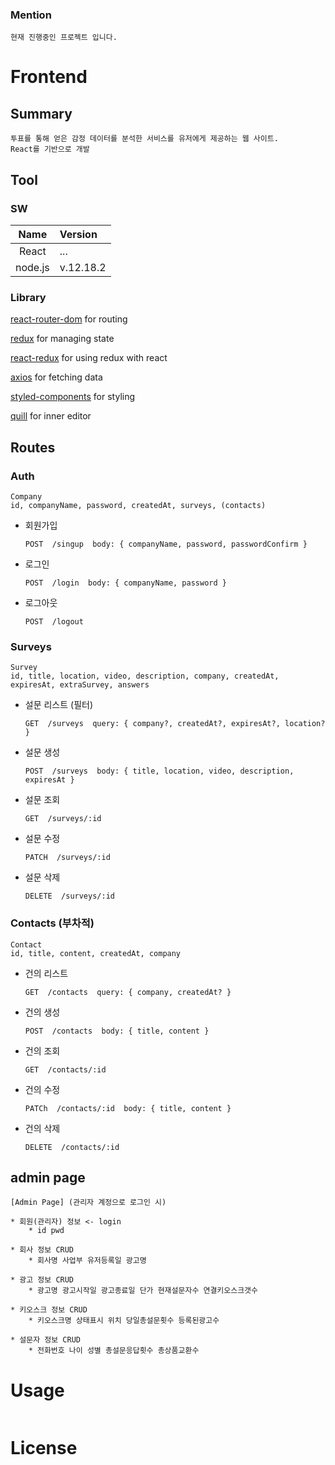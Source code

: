 ### Mention

    현재 진행중인 프로젝트 입니다.

# Frontend

## Summary

```
투표를 통해 얻은 감정 데이터를 분석한 서비스를 유저에게 제공하는 웹 사이트.
React를 기반으로 개발
```

## Tool

### SW

|  Name   | Version   |
| :-----: | :-------- |
|  React  | ...       |
| node.js | v.12.18.2 |

### Library

[react-router-dom](https://www.npmjs.com/package/react-router-dom) for routing

[redux](https://redux.js.org/) for managing state

[react-redux](https://react-redux.js.org/) for using redux with react

[axios](https://github.com/axios/axios) for fetching data

[styled-components](https://styled-components.com/docs) for styling

[quill](https://quilljs.com/docs/quickstart/) for inner editor

## Routes

### Auth

```
Company
id, companyName, password, createdAt, surveys, (contacts)
```

- 회원가입

  ```
  POST  /singup  body: { companyName, password, passwordConfirm }
  ```

- 로그인

  ```
  POST  /login  body: { companyName, password }
  ```

- 로그아웃

  ```
  POST  /logout
  ```

### Surveys

```
Survey
id, title, location, video, description, company, createdAt, expiresAt, extraSurvey, answers
```

- 설문 리스트 (필터)

  ```
  GET  /surveys  query: { company?, createdAt?, expiresAt?, location? }
  ```

- 설문 생성

  ```
  POST  /surveys  body: { title, location, video, description, expiresAt }
  ```

- 설문 조회

  ```
  GET  /surveys/:id
  ```

- 설문 수정

  ```
  PATCH  /surveys/:id
  ```

- 설문 삭제

  ```
  DELETE  /surveys/:id
  ```

### Contacts (부차적)

```
Contact
id, title, content, createdAt, company
```

- 건의 리스트

  ```
  GET  /contacts  query: { company, createdAt? }
  ```

- 건의 생성

  ```
  POST  /contacts  body: { title, content }
  ```

- 건의 조회

  ```
  GET  /contacts/:id
  ```

- 건의 수정

  ```
  PATCh  /contacts/:id  body: { title, content }
  ```

- 건의 삭제

  ```
  DELETE  /contacts/:id
  ```

## admin page

```
[Admin Page] (관리자 계정으로 로그인 시)

* 회원(관리자) 정보 <- login
	* id pwd

* 회사 정보 CRUD
	* 회사명 사업부 유저등록일 광고명

* 광고 정보 CRUD
	* 광고명 광고시작일 광고종료일 단가 현재설문자수 연결키오스크갯수

* 키오스크 정보 CRUD
	* 키오스크명 상태표시 위치 당일총설문횟수 등록된광고수

* 설문자 정보 CRUD
	* 전화번호 나이 성별 총설문응답횟수 총상품교환수
```

# Usage

```

```

# License

```

```
